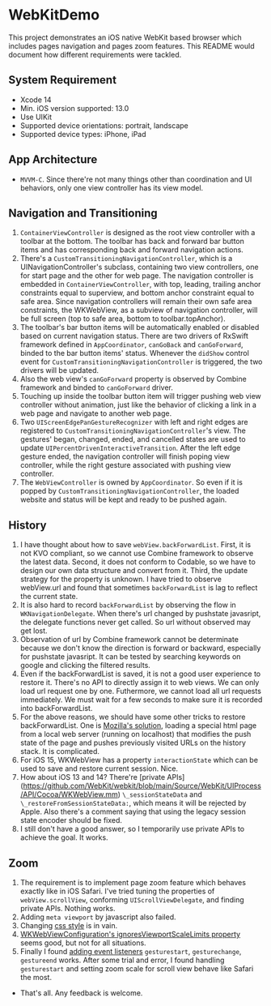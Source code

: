 # WebKitDemo

This project demonstrates an iOS native WebKit based browser which includes pages navigation and pages zoom features.
This README would document how different requirements were tackled.

## System Requirement

* Xcode 14
* Min. iOS version supported: 13.0
* Use UIKit
* Supported device orientations: portrait, landscape
* Supported device types: iPhone, iPad

## App Architecture

* `MVVM-C`. Since there're not many things other than coordination and UI behaviors, only one view controller has its view model. 

## Navigation and Transitioning

1. `ContainerViewController` is designed as the root view controller with a toolbar at the bottom. The toolbar has back and forward bar button items and has corresponding back and forward navigation actions.
1. There's a `CustomTransitioningNavigationController`, which is a UINavigationController's subclass, containing two view controllers, one for start page and the other for web page. The navigation controller is embedded in `ContainerViewController`, with top, leading, trailing anchor constraints equal to superview, and bottom anchor constraint equal to safe area. Since navigation controllers will remain their own safe area constraints, the WKWebView, as a subview of navigation controller, will be full screen (top to safe area, bottom to toolbar.topAnchor).
1. The toolbar's bar button items will be automatically enabled or disabled based on current navigation status. There are two drivers of RxSwift framework defined in `AppCoordinator`, `canGoBack` and `canGoForward`, binded to the bar button items' status. Whenever the `didShow` control event for `CustomTransitioningNavigationController` is triggered, the two drivers will be updated.
1. Also the web view's `canGoForward` property is observed by Combine framework and binded to `canGoForward` driver.
1. Touching up inside the toolbar button item will trigger pushing web view controller without animation, just like the behavior of clicking a link in a web page and navigate to another web page.
1. Two `UIScreenEdgePanGestureRecognizer` with left and right edges are registered to `CustomTransitioningNavigationController`'s view. The gestures' began, changed, ended, and cancelled states are used to update `UIPercentDrivenInteractiveTransition`. After the left edge gesture ended, the navigation controller will finish poping view controller, while the right gesture associated with pushing view controller.
1. The `WebViewController` is owned by `AppCoordinator`. So even if it is popped by `CustomTransitioningNavigationController`, the loaded website and status will be kept and ready to be pushed again.

## History

1. I have thought about how to save `webView.backForwardList`. First, it is not KVO compliant, so we cannot use Combine framework to observe the latest data. Second, it does not conform to Codable, so we have to design our own data structure and convert from it. Third, the update strategy for the property is unknown. I have tried to observe webView.url and found that sometimes `backForwardList` is lag to reflect the current state. 
1. It is also hard to record `backForwardList` by observing the flow in `WKNavigationDelegate`. When there's url changed by pushstate javasript, the delegate functions never get called. So url without observed may get lost.
1. Observation of url by Combine framework cannot be determinate because we don't know the direction is forward or backward, especially for pushstate javasript. It can be tested by searching keywords on google and clicking the filtered results.
1. Even if the backForwardList is saved, it is not a good user experience to restore it. There's no
API to directly assign it to web views. We can only load url request one by one. Futhermore, we cannot load all url requests immediately. We must wait for a few seconds to make sure it is recorded into backForwardList.
1. For the above reasons, we should have some other tricks to restore backForwardList. One is [Mozilla's solution](https://stackoverflow.com/a/31538352), loading a special html page from a local web server (running on localhost) that modifies the push state of the page and pushes previously visited URLs on the history stack. It is complicated.
1. For iOS 15, WKWebView has a property `interactionState` which can be used to save and restore current session. Nice.
1. How about iOS 13 and 14? There're [private APIs] (https://github.com/WebKit/webkit/blob/main/Source/WebKit/UIProcess/API/Cocoa/WKWebView.mm) `\_sessionStateData` and `\_restoreFromSessionStateData:`, which means it will be rejected by Apple. Also there's a comment saying that using the legacy session state encoder should be fixed. 
1. I still don't have a good answer, so I temporarily use private APIs to achieve the goal. It works.

## Zoom

1. The requirement is to implement page zoom feature which behaves exactly like in iOS Safari. I've tried tuning the properties of `webView.scrollView`, conforming `UIScrollViewDelegate`, and finding private APIs. Nothing works.
1. Adding `meta viewport` by javascript also failed.
1. Changing [css style](https://webkit.org/blog/5610/more-responsive-tapping-on-ios/) is in vain.
1. [WKWebViewConfiguration's ignoresViewportScaleLimits property](https://webkit.org/blog/7367/new-interaction-behaviors-in-ios-10/) seems good, but not for all situations.
1. Finally I found [adding event listeners](https://developer.apple.com/library/archive/documentation/AppleApplications/Reference/SafariWebContent/HandlingEvents/HandlingEvents.html) `gesturestart`, `gesturechange`, `gestureend` works. After some trial and error, I found handling `gesturestart` and setting zoom scale for scroll view behave like Safari the most.

* That's all. Any feedback is welcome.



 

